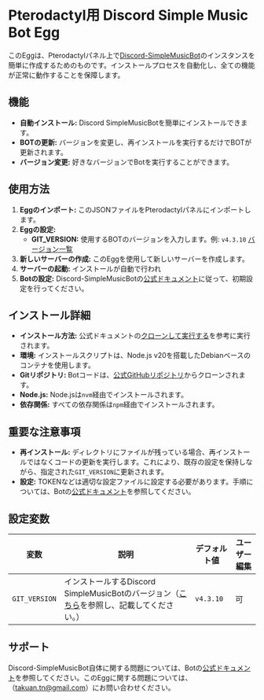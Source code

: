 # Pterodactyl用 Discord Simple Music Bot Egg

このEggは、Pterodactylパネル上で[Discord-SimpleMusicBot](https://github.com/mtripg6666tdr/Discord-SimpleMusicBot)のインスタンスを簡単に作成するためのものです。インストールプロセスを自動化し、全ての機能が正常に動作することを保障します。

## 機能

-   **自動インストール:** Discord SimpleMusicBotを簡単にインストールできます。
-   **BOTの更新:** バージョンを変更し、再インストールを実行するだけでBOTが更新されます。
-   **バージョン変更:** 好きなバージョンでBotを実行することができます。

## 使用方法

1.  **Eggのインポート:** このJSONファイルをPterodactylパネルにインポートします。
2.  **Eggの設定:**
    -   **GIT_VERSION:** 使用するBOTのバージョンを入力します。例: `v4.3.10` [バージョン一覧](https://github.com/mtripg6666tdr/Discord-SimpleMusicBot/releases/)
3.  **新しいサーバーの作成:** このEggを使用して新しいサーバーを作成します。
4.  **サーバーの起動:** インストールが自動で行われ
5.  **Botの設定:** Discord-SimpleMusicBotの[公式ドキュメント](https://web.usamyon.moe/Discord-SimpleMusicBot/)に従って、初期設定を行ってください。

## インストール詳細
-   **インストール方法:** 公式ドキュメントの[クローンして実行する](https://web.usamyon.moe/Discord-SimpleMusicBot/docs/setup/installation/normal)を参考に実行されます。
-   **環境:** インストールスクリプトは、Node.js v20を搭載したDebianベースのコンテナを使用します。
-   **Gitリポジトリ:** Botコードは、[公式GitHubリポジトリ](https://github.com/mtripg6666tdr/Discord-SimpleMusicBot)からクローンされます。
-   **Node.js:** Node.jsは`nvm`経由でインストールされます。
-   **依存関係:** すべての依存関係は`npm`経由でインストールされます。

## 重要な注意事項

-   **再インストール:** ディレクトリにファイルが残っている場合、再インストールではなくコードの更新を実行します。これにより、既存の設定を保持しながら、指定された`GIT_VERSION`に更新されます。
-   **設定:** TOKENなどは適切な設定ファイルに設定する必要があります。手順については、Botの[公式ドキュメント](https://web.usamyon.moe/Discord-SimpleMusicBot/)を参照してください。

## 設定変数

| 変数          | 説明                                                                     | デフォルト値 | ユーザー編集 |
| ------------- | ------------------------------------------------------------------------ | ------------ | ------------- |
| `GIT_VERSION` | インストールするDiscord SimpleMusicBotのバージョン（[こちら](https://github.com/mtripg6666tdr/Discord-SimpleMusicBot/releases/)を参照し、記載してください。） | `v4.3.10`   | 可         |

## サポート

Discord-SimpleMusicBot自体に関する問題については、Botの[公式ドキュメント](https://web.usamyon.moe/Discord-SimpleMusicBot/)を参照してください。このEggに関する問題については、（takuan.tn@gmail.com）にお問い合わせください。